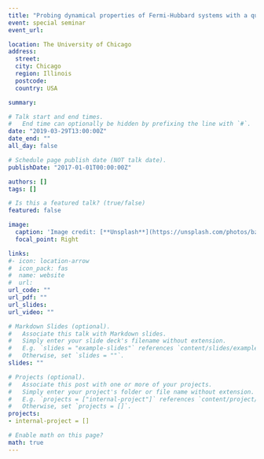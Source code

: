 ```yaml
---
title: "Probing dynamical properties of Fermi-Hubbard systems with a quantum gas microscope"
event: special seminar
event_url:

location: The University of Chicago
address:
  street:
  city: Chicago
  region: Illinois
  postcode:
  country: USA

summary: 

# Talk start and end times.
#   End time can optionally be hidden by prefixing the line with `#`.
date: "2019-03-29T13:00:00Z"
date_end: ""
all_day: false

# Schedule page publish date (NOT talk date).
publishDate: "2017-01-01T00:00:00Z"

authors: []
tags: []

# Is this a featured talk? (true/false)
featured: false

image:
  caption: 'Image credit: [**Unsplash**](https://unsplash.com/photos/bzdhc5b3Bxs)'
  focal_point: Right

links:
#- icon: location-arrow
#  icon_pack: fas
#  name: website
#  url:
url_code: ""
url_pdf: ""
url_slides:
url_video: ""

# Markdown Slides (optional).
#   Associate this talk with Markdown slides.
#   Simply enter your slide deck's filename without extension.
#   E.g. `slides = "example-slides"` references `content/slides/example-slides.md`.
#   Otherwise, set `slides = ""`.
slides: ""

# Projects (optional).
#   Associate this post with one or more of your projects.
#   Simply enter your project's folder or file name without extension.
#   E.g. `projects = ["internal-project"]` references `content/project/deep-learning/index.md`.
#   Otherwise, set `projects = []`.
projects:
- internal-project = []

# Enable math on this page?
math: true
---
```

